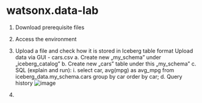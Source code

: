 # watsonx.data-lab

1. Download prerequisite files
2. Access the environment
3. Upload a file and check how it is stored in Iceberg table format
Upload data via GUI - cars.csv
a.	Create new „my_schema” under „iceberg_catalog”
b.	Create new „cars” table under this „my_schema”
c.	SQL (explain and run): 
i.	select car, avg(mpg) as avg_mpg from iceberg_data.my_schema.cars group by car order by car;
d.	Query history
![image](https://github.com/dhuszti/watsonx.data-lab/assets/11091479/c3ededfc-6fb2-4e52-a248-17e050940968)

4. 
